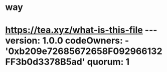 # way
# https://tea.xyz/what-is-this-file --- version: 1.0.0 codeOwners:   - '0xb209e72685672658F092966132FF3b0d3378B5ad' quorum: 1
